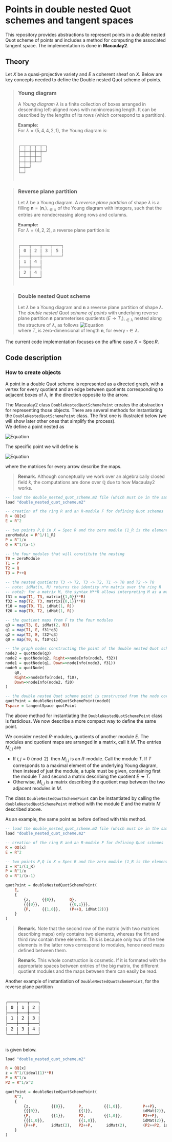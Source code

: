 # Points in double nested Quot schemes and tangent spaces

This repository provides abstractions to represent points in a double nested Quot scheme of points and includes a method for computing the associated tangent space. The implementation is done in **Macaulay2**.


## Theory

Let $X$ be a quasi-projective variety and $E$ a coherent sheaf on $X$.
Below are key concepts needed to define the Double nested Quot scheme of points.

> ### Young diagram
> A *Young diagram* $\lambda$ is a finite collection of boxes arranged in descending left-aligned rows with nonincreasing length.
> It can be described by the lengths of its rows (which correspond to a partition).
> 
> **Example:**\
> For $\lambda = (5,4,4,2,1)$, the Young diagram is:
> <pre>
> <div style="line-height: 1.2;">
> ┌─┬─┬─┬─┬─┐
> ├─┼─┼─┼─┼─┘
> ├─┼─┼─┼─┤
> ├─┼─┼─┴─┘
> ├─┼─┘
> └─┘
> </div>
> </pre>



> ### Reverse plane partition
> Let $\lambda$ be a Young diagram.
> A *reverse plane partition* of shape $\lambda$ is a filling $\boldsymbol{n} = (\boldsymbol{n}_\square)_{\square\in\lambda}$ of the Young diagram with integers, such that the entries are nondecreasing along rows and columns.
>
> **Example:**\
> For $\lambda=(4,2,2)$, a reverse plane partition is:
> <pre>
> <div style="line-height: 1.2;">
> ┌───┬───┬───┬───┐
> | 0 | 2 | 3 | 5 |
> ├───┼───┼───┴───┘
> | 1 | 4 |
> ├───┼───┤
> | 2 | 4 |
> └───┴───┘
> </div>
> </pre>




> ### Double nested Quot scheme
> Let $\lambda$ be a Young diagram and $\boldsymbol{n}$ a reverse plane partition of shape $\lambda$.
> The *double nested Quot scheme of points* with underlying reverse plane partition $\boldsymbol{n}$ parameterises quotients $(E\rightarrow T_\square)_{\square\in\lambda}$ nested along the structure of $\lambda$, as follows
> ![Equation](https://latex.codecogs.com/svg.image?%5Cbegin%7Bmatrix%7DT_%7B0,0%7D&%5Cleftarrow&T_%7B1,0%7D&%5Cleftarrow&T_%7B2,0%7D&%5Cleftarrow&T_%7B3,0%7D&%5Cleftarrow&%5Cdots%5C%5C%5Cuparrow&&%5Cuparrow&&%5Cuparrow&&%5Cuparrow%5C%5CT_%7B0,1%7D&%5Cleftarrow&T_%7B1,1%7D&%5Cleftarrow&T_%7B2,1%7D&%5Cleftarrow&T_%7B3,1%7D&%5Cleftarrow&%5Cdots%5C%5C%5Cuparrow&&%5Cuparrow&&%5Cuparrow&&%5Cuparrow%5C%5CT_%7B0,2%7D&%5Cleftarrow&T_%7B1,2%7D&%5Cleftarrow&T_%7B2,2%7D&%5Cleftarrow&%5Cddots%5C%5C%5Cuparrow&&%5Cuparrow&&%5Cuparrow%5C%5C%5Cvdots&&%5Cvdots&&%5Cvdots%5Cend%7Bmatrix%7D)\
> where $T_\square$ is zero-dimensional of length $\boldsymbol{n}_\square$ for every $\square\in\lambda$.


The current code implementation focuses on the affine case $X = \mathrm{Spec}\, R$.

<!-- TODO: tangent space -->



## Code description


### How to create objects

A point in a double Quot scheme is represented as a directed graph, with a vertex for every 
quotient and an edge between quotients corresponding to adjacent boxes of $\lambda$,
in the direction opposite to the arrow.

The Macaulay2 class `DoubleNestedQuotSchemePoint` creates the abstraction for representing 
those objects.
There are several methods for instantiating the `DoubleNestedQuotSchemePoint` class.
The first one is illustrated below (we will show later 
other ones that simplify the process).\
We define a point nested as 
<!-- $$
\begin{matrix}
    T_0 & \leftarrow & T_1\\
    \uparrow && \uparrow\\
    T_2 & \leftarrow & T_3.
\end{matrix}
$$ -->
![Equation](https://latex.codecogs.com/svg.image?%5Cbegin%7Bmatrix%7DT_0&%5Cleftarrow&T_1%5C%5C%5Cuparrow&&%5Cuparrow%5C%5CT_2&%5Cleftarrow&T_3.%5Cend%7Bmatrix%7D)

The specific point we will define is

![Equation](https://latex.codecogs.com/svg.image?%5Cbegin%7Bmatrix%7D&&%5Cbegin%7Bpmatrix%7D0%5Cend%7Bpmatrix%7D%5C%5C&0&%5Cleftarrow&%5Cfrac%7Bk%5Bx%5D%7D%7Bx%7D%5C%5C%5Cbegin%7Bpmatrix%7D0%5Cend%7Bpmatrix%7D&%5Cuparrow&&%5Cuparrow&%5Cbegin%7Bpmatrix%7D1&0%5Cend%7Bpmatrix%7D%5C%5C&%5Cfrac%7Bk%5Bx%5D%7D%7Bx-1%7D&%5Cleftarrow&%5Cfrac%7Bk%5Bx%5D%7D%7Bx%7D%5Coplus%5Cfrac%7Bk%5Bx%5D%7D%7Bx-1%7D%5C%5C&&%5Cbegin%7Bpmatrix%7D0&1%5Cend%7Bpmatrix%7D%5C%5C&&&&%5Cnwarrow&%5Cbegin%7Bpmatrix%7D1&0%5C%5C0&1%5Cend%7Bpmatrix%7D%5C%5C&&&&&k%5Bx%5D%5E2%5Cend%7Bmatrix%7D)
<!-- $$
\begin{matrix}
    && \begin{pmatrix}0\end{pmatrix}\\
    &0 & \leftarrow & \frac{k[x]}{x}\\
    \begin{pmatrix}0\end{pmatrix} & \uparrow && \uparrow & \begin{pmatrix}1&0\end{pmatrix}\\
    &\frac{k[x]}{x-1} & \leftarrow & \frac{k[x]}{x} \oplus \frac{k[x]}{x-1}\\
    && \begin{pmatrix}0&1\end{pmatrix}\\
    &&&&\nwarrow & \begin{pmatrix}1&0\\0&1\end{pmatrix}\\
    &&&&& k[x]^2
\end{matrix}
$$ -->
where the matrices for every arrow describe the maps.

> **Remark.** Although conceptually we work over an algebraically closed field $k$, the computations are done over $\mathbb{Q}$ due to how Macaulay2 works.


```haskell
-- load the double_nested_quot_scheme.m2 file (which must be in the same directory)
load "double_nested_quot_scheme.m2"

-- creation of the ring R and an R-module F for defining Quot schemes
R = QQ[x]
E = R^2

-- two points P,Q in X = Spec R and the zero module (1_R is the element 1 in the ring R)
zeroModule = R^1/(1_R)
P = R^1/x
Q = R^1/(x-1)

-- the four modules that will constitute the nesting
T0 = zeroModule
T1 = P
T2 = Q
T3 = P++Q

-- the nested quotients T3 -> T2, T3 -> T2, T1 -> T0 and T2 -> T0
-- note: idMat(n, R) returns the identity n*n matrix over the ring R
-- note2: for a matrix M, the syntax M**R allows interpreting M as a matrix over R
f31 = map(T1, T3, matrix{{1,0}}**R)
f32 = map(T2, T3, matrix{{0,1}}**R)
f10 = map(T0, T1, idMat(1, R))
f20 = map(T0, T2, idMat(1, R))

-- the quotient maps from F to the four modules
q3 = map(T3, E, idMat(2, R))
q1 = map(T1, E, f31*q3)
q2 = map(T2, E, f32*q3)
q0 = map(T0, E, f10*q1)

-- the graph nodes constructing the point of the double nested Quot scheme
node3 = quotNode(q3)
node2 = quotNode(q2, Right=>nodeInfo(node3, f32))
node1 = quotNode(q1, Down=>nodeInfo(node3, f31))
node0 = quotNode(
    q0, 
    Right=>nodeInfo(node1, f10),
    Down=>nodeInfo(node2, f20)
)

-- the double nested Quot scheme point is constructed from the node corresponding to the unique minimal element of the Young diagram
quotPoint = doubleNestedQuotSchemePoint(node0)
Tspace = tangentSpace quotPoint
```


The above method for instantiating the `DoubleNestedQuotSchemePoint` class is fastidious.
We now describe a more compact way to define the same point.

We consider nested $R$-modules, quotients of another module $E$.
The modules and quotient maps are arranged in a matrix, call it $M$.
The entries $M_{i,j}$ are
- If $i,j \equiv 0 \pmod 2\:$ then $M_{i,j}$ is an $R$-module. Call the module $T$.
If $T$ corresponds to a maximal element of the underlying Young diagram, then instead of
just the module, a tuple must be given, containing first the module $T$ and second a matrix
describing the quotient $E \twoheadrightarrow T$.
- Otherwise, $M_{i,j}$ is a matrix describing the quotient map between the two adjacent modules in $M$.

The class `DoubleNestedQuotSchemePoint` can be instantiated by calling the `doubleNestedQuotSchemePoint` method with the module $E$ and the matrix $M$ described above.

As an example, the same point as before defined with this method.

```haskell
-- load the double_nested_quot_scheme.m2 file (which must be in the same directory)
load "double_nested_quot_scheme.m2"

-- creation of the ring R and an R-module F for defining Quot schemes
R = QQ[x]
E = R^2

-- two points P,Q in X = Spec R and the zero module (1_R is the element 1 in the ring R)
z = R^1/(1_R)
P = R^1/x
Q = R^1/(x-1)

quotPoint = doubleNestedQuotSchemePoint(
    E,
    {
        {z,     {{0}},      Q},
        {{{0}},             {{0,1}}},
        {P,     {{1,0}},    (P++Q, idMat(2))}
    }
)
```

> **Remark.** Note that the second row of the matrix (with two matrices describing maps) only contains two elements, whereas the firt and third row contain three elements. This is because only two of the tree elements in the latter rows correspond to modules, hence need maps defined between them.

> **Remark.** This whole construction is cosmetic. If it is formated with the appropriate spaces between entries of the big matrix, the different quotient modules and the maps between them can easily be read.

Another example of instantiation of `DoubleNestedQuotSchemePoint`, for the reverse plane partition
<pre>
<div style="line-height: 1.2;">
┌───┬───┬───┐
| 0 | 1 | 2 |
├───┼───┼───┤
| 1 | 2 | 3 |
├───┼───┼───┤
| 2 | 3 | 4 |
└───┴───┴───┘
</div>
</pre>
is given below.


```haskell
load "double_nested_quot_scheme.m2"

R = QQ[x]
z = R^1/(ideal(1)**R)
P = R^1/x
P2 = R^1/x^2

quotPoint = doubleNestedQuotSchemePoint(
    R^2,
    {
        {z,         {{0}},      P,         {{1,0}},         P++P},
        {{{0}},                 {{1}},                      idMat(2)},
        {P,         {{1}},      P2,        {{1,0}},         P2++P},
        {{{1,0}},               {{1,0}},                    idMat(2)},
        {P++P,      idMat(2),   P2++P,      idMat(2),       (P2++P2, idMat(2))}
    }
)
```

<!-- TODO: special cases of nested Quot schemes and nested Hilbert schemes -->